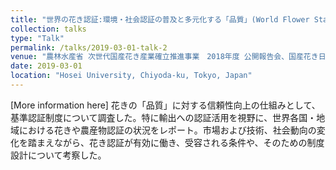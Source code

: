 ```yaml
---
title: "世界の花き認証:環境・社会認証の普及と多元化する「品質」(World Flower Standards, MPS Japan)"
collection: talks
type: "Talk"
permalink: /talks/2019-03-01-talk-2
venue: "農林水産省 次世代国産花き産業確立推進事業　2018年度 公開報告会、国産花き日持ち性向上推進協議会 (Conference presentation, Vase life improvement project for Japanese flowers, funded by the Ministry of Agriculture, Forestry and Fisheries (MAFF, Japan)'s Next Generation Domestic Flower Industry Promotion Project)"
date: 2019-03-01
location: "Hosei University, Chiyoda-ku, Tokyo, Japan"
---
```


[More information here] 花きの「品質」に対する信頼性向上の仕組みとして、基準認証制度について調査した。特に輸出への認証活用を視野に、世界各国・地域における花きや農産物認証の状況をレポート。市場および技術、社会動向の変化を踏まえながら、花き認証が有効に働き、受容される条件や、そのための制度設計について考察した。
